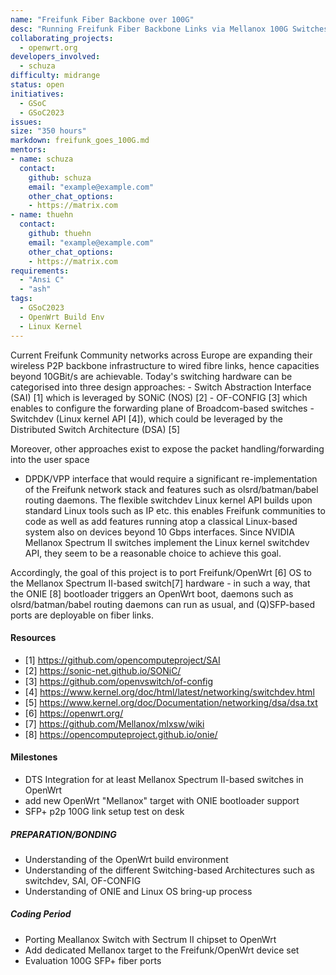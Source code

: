 ```yaml
---
name: "Freifunk Fiber Backbone over 100G"
desc: "Running Freifunk Fiber Backbone Links via Mellanox 100G Switches on OpenWrt"
collaborating_projects:
  - openwrt.org
developers_involved:
  - schuza
difficulty: midrange
status: open
initiatives:
  - GSoC
  - GSoC2023
issues:
size: "350 hours"
markdown: freifunk_goes_100G.md
mentors:
- name: schuza
  contact:
    github: schuza
    email: "example@example.com"
    other_chat_options:
    - https://matrix.com
- name: thuehn
  contact:
    github: thuehn
    email: "example@example.com"
    other_chat_options:
    - https://matrix.com
requirements:
  - "Ansi C"
  - "ash"
tags:
  - GSoC2023
  - OpenWrt Build Env
  - Linux Kernel
---
```


Current Freifunk Community networks across Europe are expanding their wireless P2P backbone infrastructure to wired fibre links, hence capacities beyond 10GBit/s are achievable.
Today's switching hardware can be categorised into three design approaches:
    - Switch Abstraction Interface (SAI) [1] which is leveraged by SONiC (NOS) [2]
    - OF-CONFIG [3] which enables to configure the forwarding plane of Broadcom-based switches
    - Switchdev (Linux kernel API [4]), which could be leveraged by the Distributed Switch Architecture (DSA) [5]

Moreover, other approaches exist to expose the packet handling/forwarding into the user space
 - DPDK/VPP interface that would require a significant re-implementation of the Freifunk network stack and features such as olsrd/batman/babel routing daemons. The flexible switchdev Linux kernel API builds upon standard Linux tools such as IP etc. this enables Freifunk communities to code as well as add features running atop a classical Linux-based system also on devices beyond 10 Gbps interfaces. Since NVIDIA Mellanox Spectrum II switches implement the Linux kernel switchdev API, they seem to be a reasonable choice to achieve this goal.

Accordingly, the goal of this project is to port Freifunk/OpenWrt [6] OS to the Mellanox Spectrum II-based switch[7] hardware - in such a way, that the ONIE [8] bootloader triggers an OpenWrt boot, daemons such as olsrd/batman/babel routing daemons can run as usual, and (Q)SFP-based ports are deployable on fiber links.

#### Resources

* [1] https://github.com/opencomputeproject/SAI
* [2] https://sonic-net.github.io/SONiC/
* [3] https://github.com/openvswitch/of-config
* [4] https://www.kernel.org/doc/html/latest/networking/switchdev.html
* [5] https://www.kernel.org/doc/Documentation/networking/dsa/dsa.txt
* [6] https://openwrt.org/
* [7] https://github.com/Mellanox/mlxsw/wiki
* [8] https://opencomputeproject.github.io/onie/

#### Milestones

* DTS Integration for at least Mellanox Spectrum II-based switches in OpenWrt
* add new OpenWrt "Mellanox" target with ONIE bootloader support
* SFP+ p2p 100G link setup test on desk

##### PREPARATION/BONDING

* Understanding of the OpenWrt build environment
* Understanding of the different Switching-based Architectures such as switchdev, SAI, OF-CONFIG
* Understanding of ONIE and Linux OS bring-up process

##### Coding Period

* Porting Meallanox Switch with Sectrum II chipset to OpenWrt
* Add dedicated Mellanox target to the Freifunk/OpenWrt device set
* Evaluation 100G SFP+ fiber ports
